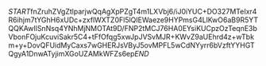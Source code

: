 $START$fnZruhZVgZtlparjwQqAgXpPZgT4m1LXVbj6/iJ0iYUC+DO327MTeIxr4R6ihjm7tYGhH6xUDc+zxflWXTZ0Fl5lQIEWaeze9HYPmsG4LlKwO6aB9R5YTQQKAwIlSnNsq4YNhMjNMOTAt9D/FNP2tMCJ76HA0EYsiKUCpzOzTeqnE3bVbonFOjuKcuviSakr5C4+tFfOfqg5xwJpJVSvMJR+KWvZ9aUEhrd4z+wTbkm+y+DovQFUidMyCaxs7wGHERJsVByJ5ovMPFL5wCdNYyrr6bVzftYYHGTQgyA1DnwATyjimXGoUZAMkWFZs6ep$END$